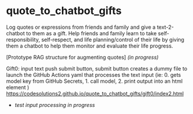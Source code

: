 # quote_to_chatbot_gifts

Log quotes or expressions from friends and family and give a text-2-chatbot to them as a gift. Help friends and family learn to take self-responsibility, self-respect, and life planning/control of their life by giving them a chatbot to help them monitor and evaluate their life progress.

[Prototype RAG structure for augmenting quotes] *(in progress)*

Gift0: input text push submit button, submit button creates a dummy file to launch the GitHub Actions yaml that processes the text input (ie: 0. gets model key from GitHub Secrets, 1. call model, 2. print output into an html element ) 
https://codesolutions2.github.io/quote_to_chatbot_gifts/gift0/index2.html
  - *test input processing in progress*
